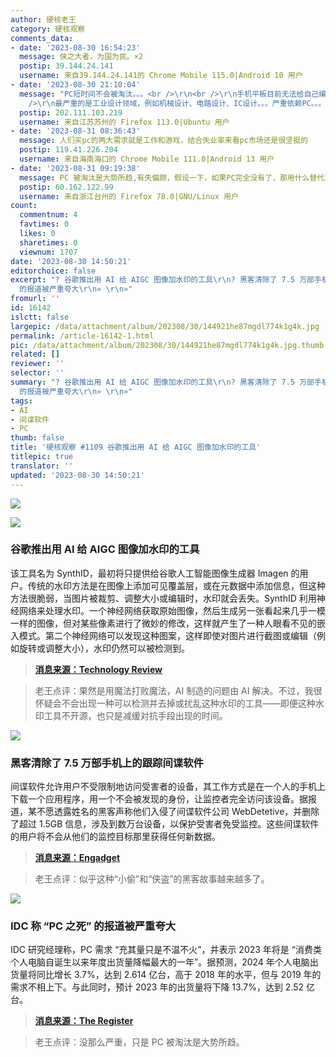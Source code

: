 ```yaml
---
author: 硬核老王
category: 硬核观察
comments_data:
- date: '2023-08-30 16:54:23'
  message: 侠之大者，为国为民。×2
  postip: 39.144.24.141
  username: 来自39.144.24.141的 Chrome Mobile 115.0|Android 10 用户
- date: '2023-08-30 21:10:04'
  message: "PC短时间不会被淘汰。。。<br />\r\n<br />\r\n手机平板目前无法给自己编写应用，更别提跨平台跨设备了。。。<br />\r\n<br
    />\r\n最严重的是工业设计领域，例如机械设计、电路设计、IC设计。。。严重依赖PC。。。"
  postip: 202.111.103.219
  username: 来自江苏苏州的 Firefox 113.0|Ubuntu 用户
- date: '2023-08-31 08:36:43'
  message: 人们买pc的两大需求就是工作和游戏，结合失业率来看pc市场还是很坚挺的
  postip: 119.41.226.204
  username: 来自海南海口的 Chrome Mobile 111.0|Android 13 用户
- date: '2023-08-31 09:19:38'
  message: PC 被淘汰是大势所趋,有失偏颇，假设一下，如果PC完全没有了，那用什么替代其作为生产力工具，除非是跨时代产品，能够完全替代PC,否则说淘汰还为时过早，不过一部分份额转向其他倒是真的
  postip: 60.162.122.99
  username: 来自浙江台州的 Firefox 78.0|GNU/Linux 用户
count:
  commentnum: 4
  favtimes: 0
  likes: 0
  sharetimes: 0
  viewnum: 1707
date: '2023-08-30 14:50:21'
editorchoice: false
excerpt: "? 谷歌推出用 AI 给 AIGC 图像加水印的工具\r\n? 黑客清除了 7.5 万部手机上的跟踪间谍软件\r\n? IDC 称 “PC 之死”
  的报道被严重夸大\r\n» \r\n»"
fromurl: ''
id: 16142
islctt: false
largepic: /data/attachment/album/202308/30/144921he87mgdl774k1g4k.jpg
permalink: /article-16142-1.html
pic: /data/attachment/album/202308/30/144921he87mgdl774k1g4k.jpg.thumb.jpg
related: []
reviewer: ''
selector: ''
summary: "? 谷歌推出用 AI 给 AIGC 图像加水印的工具\r\n? 黑客清除了 7.5 万部手机上的跟踪间谍软件\r\n? IDC 称 “PC 之死”
  的报道被严重夸大\r\n» \r\n»"
tags:
- AI
- 间谍软件
- PC
thumb: false
title: '硬核观察 #1109 谷歌推出用 AI 给 AIGC 图像加水印的工具'
titlepic: true
translator: ''
updated: '2023-08-30 14:50:21'
---
```


![](/data/attachment/album/202308/30/144921he87mgdl774k1g4k.jpg)


![](/data/attachment/album/202308/30/144935hhllxc11lx44497h.jpg)


### 谷歌推出用 AI 给 AIGC 图像加水印的工具


该工具名为 SynthID，最初将只提供给谷歌人工智能图像生成器 Imagen 的用户。传统的水印方法是在图像上添加可见覆盖层，或在元数据中添加信息，但这种方法很脆弱，当图片被裁剪、调整大小或编辑时，水印就会丢失。SynthID 利用神经网络来处理水印。一个神经网络获取原始图像，然后生成另一张看起来几乎一模一样的图像，但对某些像素进行了微妙的修改，这样就产生了一种人眼看不见的嵌入模式。第二个神经网络可以发现这种图案，这样即使对图片进行截图或编辑（例如旋转或调整大小），水印仍然可以被检测到。



> 
> **[消息来源：Technology Review](https://www.technologyreview.com/2023/08/29/1078620/google-deepmind-has-launched-a-watermarking-tool-for-ai-generated-images/)**
> 
> 
> 



> 
> 老王点评：果然是用魔法打败魔法，AI 制造的问题由 AI 解决。不过，我很怀疑会不会出现一种可以检测并去掉或扰乱这种水印的工具——即便这种水印工具不开源，也只是减缓对抗手段出现的时间。
> 
> 
> 


![](/data/attachment/album/202308/30/144949m1dff11d1mffmard.jpg)


### 黑客清除了 7.5 万部手机上的跟踪间谍软件


间谍软件允许用户不受限制地访问受害者的设备，其工作方式是在一个人的手机上下载一个应用程序，用一个不会被发现的身份，让监控者完全访问该设备。据报道，某不愿透露姓名的黑客声称他们入侵了间谍软件公司 WebDetetive，并删除了超过 1.5GB 信息，涉及到数万台设备，以保护受害者免受监控。这些间谍软件的用户将不会从他们的监控目标那里获得任何新数据。



> 
> **[消息来源：Engadget](https://www.engadget.com/benevolent-hackers-clear-stalking-spyware-from-75000-phones-141904990.html)**
> 
> 
> 



> 
> 老王点评：似乎这种“小偷”和“侠盗”的黑客故事越来越多了。
> 
> 
> 


![](/data/attachment/album/202308/30/145005q9ovi667ou6ui7in.jpg)


### IDC 称 “PC 之死” 的报道被严重夸大


IDC 研究经理称，PC 需求 “充其量只是不温不火”，并表示 2023 年将是 “消费类个人电脑自诞生以来年度出货量降幅最大的一年”。据预测，2024 年个人电脑出货量将同比增长 3.7%，达到 2.614 亿台，高于 2018 年的水平，但与 2019 年的需求不相上下。与此同时，预计 2023 年的出货量将下降 13.7%，达到 2.52 亿台。



> 
> **[消息来源：The Register](https://www.theregister.com/2023/08/29/pc_bounceback_idc/)**
> 
> 
> 



> 
> 老王点评：没那么严重，只是 PC 被淘汰是大势所趋。
> 
> 
>